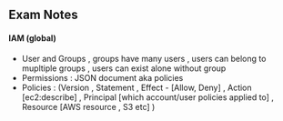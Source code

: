 ## Exam Notes

#### IAM (global)
- User and Groups , groups have many users ,  users can belong to mupltiple groups , users can exist alone without group
- Permissions : JSON document aka policies 
- Policies : (Version , Statement , Effect - [Allow, Deny] , Action [ec2:describe] , Principal [which account/user policies applied to] ,  Resource [AWS resource , S3 etc] )
